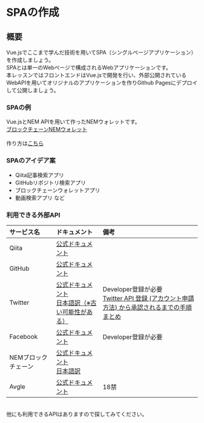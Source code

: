 # SPAの作成

## 概要
Vue.jsでここまで学んだ技術を用いてSPA（シングルページアプリケーション）を作成しましょう。<br>
SPAとは単一のWebページで構成されるWebアプリケーションです。<br>
本レッスンではフロントエンドはVue.jsで開発を行い、外部公開されているWebAPIを用いてオリジナルのアプリケーションを作りGithub Pagesにデプロイして公開しましょう。<br>

### SPAの例
Vue.jsとNEM APIを用いて作ったNEMウォレットです。<br>
[ブロックチェーンNEMウォレット](https://hukusuke1007.github.io/nem-wallet/)<br>
<br>
作り方は[こちら](https://qiita.com/hukusuke1007/items/132a4d3d3736c98125e8)

### SPAのアイデア案

- Qiita記事検索アプリ
- GitHubリポジトリ検索アプリ
- ブロックチェーンウォレットアプリ
- 動画検索アプリ
など

### 利用できる外部API

| サービス名 | ドキュメント | 備考 |
| :------- | :--- | :-- |
| Qiita | [公式ドキュメント](https://qiita.com/api/v2/docs) | |
| GitHub | [公式ドキュメント](https://developer.github.com/v3/) | |
| Twitter | [公式ドキュメント](https://developer.twitter.com/en/docs.html) <br> [日本語訳（※古い可能性がある）](http://westplain.sakuraweb.com/translate/twitter/Documentation/REST-APIs/Public-API/REST-APIs.cgi) | Developer登録が必要<br>[Twitter API 登録 (アカウント申請方法) から承認されるまでの手順まとめ](https://qiita.com/kngsym2018/items/2524d21455aac111cdee) |
| Facebook | [公式ドキュメント](https://developers.facebook.com/docs/apis-and-sdks?locale=ja_JP) | Developer登録が必要 |
| NEMブロックチェーン | [公式ドキュメント](https://nemproject.github.io/) <br> [日本語訳](http://i-yusuke.com/entry/nem-nis-api-document-japanese/)| |
| Avgle | [公式ドキュメント](https://avgle.github.io/doc/) | 18禁 |

<br>
他にも利用できるAPIはありますので探してみてください。